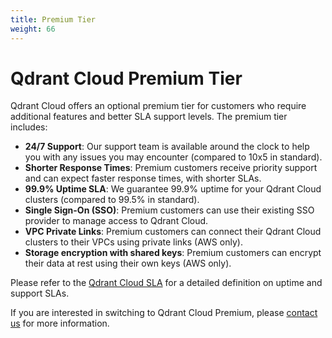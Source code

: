 ```yaml
---
title: Premium Tier
weight: 66
---
```


# Qdrant Cloud Premium Tier

Qdrant Cloud offers an optional premium tier for customers who require additional features and better SLA support levels. The premium tier includes:

* **24/7 Support**: Our support team is available around the clock to help you with any issues you may encounter (compared to 10x5 in standard).
* **Shorter Response Times**: Premium customers receive priority support and can expect faster response times, with shorter SLAs.
* **99.9% Uptime SLA**: We guarantee 99.9% uptime for your Qdrant Cloud clusters (compared to 99.5% in standard).
* **Single Sign-On (SSO)**: Premium customers can use their existing SSO provider to manage access to Qdrant Cloud.
* **VPC Private Links**: Premium customers can connect their Qdrant Cloud clusters to their VPCs using private links (AWS only).
* **Storage encryption with shared keys**: Premium customers can encrypt their data at rest using their own keys (AWS only).

Please refer to the [Qdrant Cloud SLA](https://qdrant.to/sla/) for a detailed definition on uptime and support SLAs.

If you are interested in switching to Qdrant Cloud Premium, please [contact us](/contact-us/) for more information.
